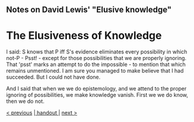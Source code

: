##  Notes on David Lewis' "Elusive knowledge"

# The Elusiveness of Knowledge


I said: S knows that P iff S's evidence eliminates every possibility in which not-P - Psst! - except for those possibilities that we are properly ignoring.
That 'psst' marks an attempt to do the impossible - to mention that which remains unmentioned.
I am sure you managed to make believe that I had succeeded.
But I could not have done.

And I said that when we we do epistemology,
and we attend to the proper ignoring of possibilities,
we make knowledge vanish.
First we we do know, then we do not.

[< previous](04_rules-for-not-ignoring.md)  |[ handout ](lewis_iff_handout.pdf)|  [next >](README.md)
